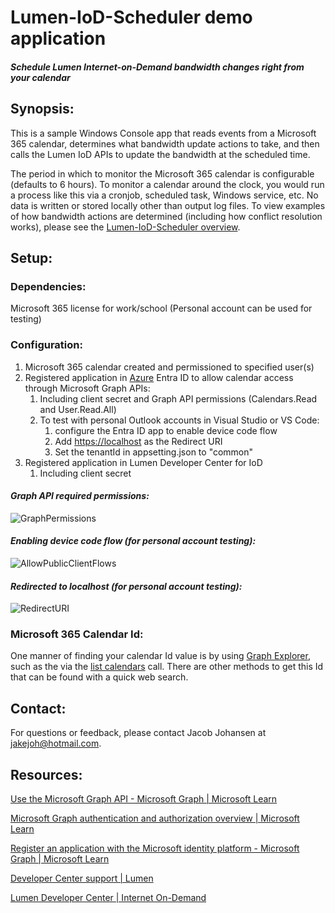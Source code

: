 # Lumen-IoD-Scheduler demo application
#### *Schedule Lumen Internet-on-Demand bandwidth changes right from your calendar*

## Synopsis:
This is a sample Windows Console app that reads events from a Microsoft 365 calendar, determines what bandwidth update actions to take, and then calls the Lumen IoD APIs to update the bandwidth at the scheduled time.

The period in which to monitor the Microsoft 365 calendar is configurable (defaults to 6 hours). To monitor a calendar around the clock, you would run a process like this via a cronjob, scheduled task, Windows service, etc. No data is written or stored locally other than output log files.
To view examples of how bandwidth actions are determined (including how conflict resolution works), please see the <a href="https://github.com/YakubYo/Lumen-IoD-Scheduler/blob/main/Lumen-IoD-Scheduler%20overview.pdf">Lumen-IoD-Scheduler overview</a>.

## Setup:
### Dependencies:
Microsoft 365 license for work/school (Personal account can be used for testing)
### Configuration:
1. Microsoft 365 calendar created and permissioned to specified user(s)
2. Registered application in <a href="https://portal.azure.com/">Azure</a> Entra ID to allow calendar access through Microsoft Graph APIs:
    1. Including client secret and Graph API permissions (Calendars.Read and User.Read.All)
    2. To test with personal Outlook accounts in Visual Studio or VS Code:
        1. configure the Entra ID app to enable device code flow
        2. Add <https://localhost> as the Redirect URI
        3. Set the tenantId in appsetting.json to "common"
3. Registered application in Lumen Developer Center for IoD
    1. Including client secret

#### *Graph API required permissions:*
![GraphPermissions](https://github.com/user-attachments/assets/4ae3e4fe-d515-4d28-90a6-5915726ff842)
#### *Enabling device code flow (for personal account testing):*
![AllowPublicClientFlows](https://github.com/user-attachments/assets/862ce7b1-b28e-4c1f-9758-91c193566fcd)
#### *Redirected to localhost (for personal account testing):*
![RedirectURI](https://github.com/user-attachments/assets/033f9a2c-0118-4b4e-b53e-378dffeb92ed)

### Microsoft 365 Calendar Id:
One manner of finding your calendar Id value is by using <a href="https://developer.microsoft.com/en-us/graph/graph-explorer">Graph Explorer</a>, such as the via the <a href="https://learn.microsoft.com/en-us/graph/api/user-list-calendars">list calendars</a> call. There are other methods to get this Id that can be found with a quick web search.

## Contact:
For questions or feedback, please contact Jacob Johansen at <jakejoh@hotmail.com>. 

## Resources:
<a href="https://learn.microsoft.com/en-us/graph/use-the-api">Use the Microsoft Graph API - Microsoft Graph | Microsoft Learn</a>

<a href="https://learn.microsoft.com/en-us/graph/auth/">Microsoft Graph authentication and authorization overview | Microsoft Learn</a>

<a href="https://learn.microsoft.com/en-us/graph/auth-register-app-v2">Register an application with the Microsoft identity platform - Microsoft Graph | Microsoft Learn</a>

<a href="https://www.lumen.com/help/en-us/developer-center.html">Developer Center support | Lumen</a>

<a href="https://developer.lumen.com/apis/internet-on-demand#overview">Lumen Developer Center | Internet On-Demand</a>
